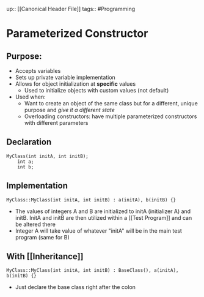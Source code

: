 up:: [[Canonical Header File]]
tags:: #Programming
# Parameterized Constructor
## Purpose:
- Accepts variables
- Sets up private variable implementation
- Allows for object initialization at **specific** values 
	- Used to initialize objects with custom values (not default)
- Used when:
	- Want to create an object of the same class but for a different, unique purpose and *give it a different state*
	- Overloading constructors: have multiple parameterized constructors with different parameters
## Declaration
```
MyClass(int initA, int initB);
	int a;
	int b;
```

## Implementation
```
MyClass::MyClass(int initA, int initB) : a(initA), b(initB) {}
```

- The values of integers A and B are initialized to initA (initializer A) and initB. InitA and initB are then utilized within a [[Test Program]] and can be altered there
- Integer A will take value of whatever "initA" will be in the main test program (same for B)

## With [[Inheritance]]
```
MyClass::MyClass(int initA, int initB) : BaseClass(), a(initA), b(initB) {}
```
- Just declare the base class right after the colon
